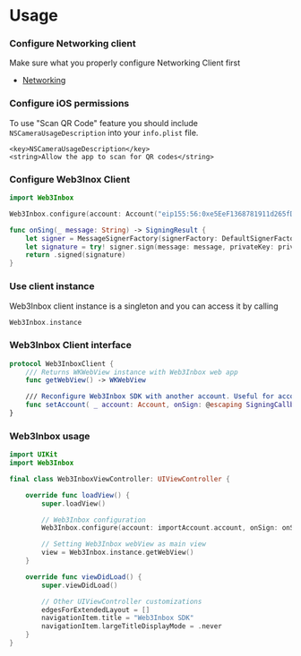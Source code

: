 # Usage

### Configure Networking client

Make sure what you properly configure Networking Client first 
- [Networking](../core/networking-configuration.md)

### Configure iOS permissions

To use "Scan QR Code" feature you should include `NSCameraUsageDescription` into your `info.plist` file.

```
<key>NSCameraUsageDescription</key>
<string>Allow the app to scan for QR codes</string>
```

### Configure Web3Inox Client

```swift
import Web3Inbox

Web3Inbox.configure(account: Account("eip155:56:0xe5EeF1368781911d265fDB6946613dA61915a501")!, onSign: onSign)

func onSing(_ message: String) -> SigningResult {
    let signer = MessageSignerFactory(signerFactory: DefaultSignerFactory()).create()
    let signature = try! signer.sign(message: message, privateKey: privateKey, type: .eip191)
    return .signed(signature)
}
```

### Use client instance

Web3Inbox client instance is a singleton and you can access it by calling

```swift
Web3Inbox.instance
```

### Web3Inbox Client interface

```swift
protocol Web3InboxClient {
	/// Returns WKWebView instance with Web3Inbox web app
	func getWebView() -> WKWebView

	/// Reconfigure Web3Inbox SDK with another account. Useful for account changing
	func setAccount( _ account: Account, onSign: @escaping SigningCallback) async throws
}
```


### Web3Inbox usage

```swift
import UIKit
import Web3Inbox

final class Web3InboxViewController: UIViewController {

    override func loadView() {
        super.loadView()

        // Web3Inbox configuration
        Web3Inbox.configure(account: importAccount.account, onSign: onSing)

        // Setting Web3Inbox webView as main view
        view = Web3Inbox.instance.getWebView()
    }

    override func viewDidLoad() {
        super.viewDidLoad()

        // Other UIViewController customizations
        edgesForExtendedLayout = []
        navigationItem.title = "Web3Inbox SDK"
        navigationItem.largeTitleDisplayMode = .never
    }
}

```
